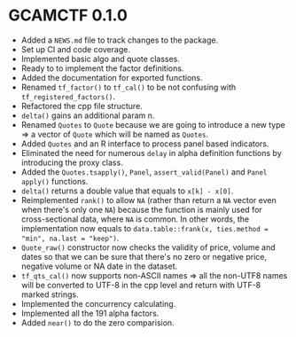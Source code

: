 # GCAMCTF 0.1.0

* Added a `NEWS.md` file to track changes to the package.
* Set up CI and code coverage.
* Implemented basic algo and quote classes.
* Ready to to implement the factor definitions.
* Added the documentation for exported functions.
* Renamed `tf_factor()` to `tf_cal()` to be not confusing with `tf_registered_factors()`.
* Refactored the cpp file structure.
* `delta()` gains an additional param n.
* Renamed `Quotes` to `Quote` because we are going to introduce a new type => a vector of `Quote` which will be named as `Quotes`.
* Added `Quotes` and an R interface to process panel based indicators.
* Eliminated the need for numerous `delay` in alpha definition functions by introducing the proxy class.
* Added the `Quotes.tsapply()`, `Panel`, `assert_valid(Panel)` and `Panel apply()` functions.
* `delta()` returns a double value that equals to `x[k] - x[0]`.
* Reimplemented `rank()` to allow `NA` (rather than return a `NA` vector even when there's only one `NA`) because the function is mainly used for cross-sectional data, where `NA` is common. In other words, the implementation now equals to `data.table::frank(x, ties.method = "min", na.last = "keep")`.
* `Quote_raw()` constructor now checks the validity of price, volume and dates so that we can be sure that there's no zero or negative price, negative volume or NA date in the dataset.
* `tf_qts_cal()` now supports non-ASCII names => all the non-UTF8 names will be converted to UTF-8 in the cpp level and return with UTF-8 marked strings.
* Implemented the concurrency calculating.
* Implemented all the 191 alpha factors.
* Added `near()` to do the zero comparision.

